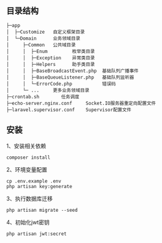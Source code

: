 ## 目录结构

```
├─app
│  ├─Customize   自定义框架目录
│  └─Domain      业务领域目录
│     ├─Common   公共域目录
│     │  ├─Enum         枚举类目录
│     │  ├─Exception    异常类目录
│     │  ├─Helpers      助手类目录
│     │  ├─BaseBroadcastEvent.php  基础队列广播事件
│     │  ├─BaseQueueListener.php   基础队列监听器
│     │  └─ErrorCode.php           错误码
│     └─ ...     更多业务领域目录
├─crontab.sh        任务调度
├─echo-server.nginx.conf     Socket.IO服务器重定向配置文件
├─laravel.supervisor.conf    Supervisor配置文件
```

## 安装

1、安装相关依赖

```
composer install
```

2、环境变量配置
```
cp .env.example .env
php artisan key:generate
```

3、执行数据库迁移

```
php artisan migrate --seed
```

4、初始化jwt密钥

```
php artisan jwt:secret
```
